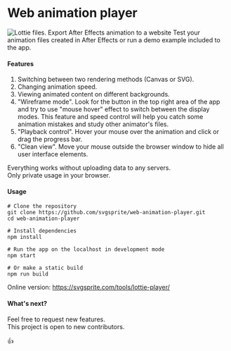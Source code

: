 # Web animation player
![Lottie files. Export After Effects animation to a website](https://svgsprite.com/public/images/lottie-player/lottie-player-online-with-demo-example.jpg)
Test your animation files created in After Effects or run a demo example included to the app.

#### Features
1. Switching between two rendering methods (Canvas or SVG).
2. Changing animation speed.
3. Viewing animated content on different backgrounds.
4. "Wireframe mode". Look for the button in the top right area of the app and try to use "mouse hover" effect to switch between the display modes. This feature and speed control will help you catch some animation mistakes and study other animator's files.
5. "Playback control". Hover your mouse over the animation and click or drag the progress bar.
6. "Clean view". Move your mouse outside the browser window to hide all user interface elements.

Everything works without uploading data to any servers.\
Only private usage in your browser.

#### Usage

```shell
# Clone the repository
git clone https://github.com/svgsprite/web-animation-player.git
cd web-animation-player

# Install dependencies
npm install

# Run the app on the localhost in development mode
npm start

# Or make a static build
npm run build
```

Online version: https://svgsprite.com/tools/lottie-player/


#### What's next?
Feel free to request new features.\
This project is open to new contributors.

👍
